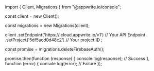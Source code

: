 import { Client, Migrations } from "@appwrite.io/console";

const client = new Client();

const migrations = new Migrations(client);

client
    .setEndpoint('https://<REGION>.cloud.appwrite.io/v1') // Your API Endpoint
    .setProject('5df5acd0d48c2') // Your project ID
;

const promise = migrations.deleteFirebaseAuth();

promise.then(function (response) {
    console.log(response); // Success
}, function (error) {
    console.log(error); // Failure
});